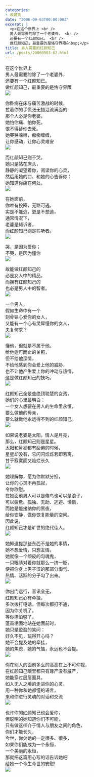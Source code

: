 ```yaml
---
categories:
- 收藏夹
date: "2006-09-03T00:00:00Z"
excerpt: |
  <p>在这个世界上 <br />
  男人最需要的除了一个老婆外， <br />
  还要有一个红颜知已。 <br />
  做红颜知己，最重要的是恪守界限&nbsp;</p>
title: 男人需要的红颜知己
url: /posts/20060903-62.html
---
```

在这个世界上   
男人最需要的除了一个老婆外，   
还要有一个红颜知已。   
做红颜知己，最重要的是恪守界限&nbsp;  
![][1]

你卧病在床与痛苦激战的时候，   
拉着你的手慌张无措泪流满面的   
那个人必是你老婆。   
她怕你痛、怕你死，   
恨不得替你去死。   
她哭哭啼啼，痴痴缠缠，   
让你感动，让你心灵难安&nbsp;  
![][2]

而红颜知己则不哭，   
她只是站在床头，   
静静的凝望着你，阅读你的心灵，   
然后用她的口、和她的心告诉你：   
她知道你痛在何处。&nbsp;  
![][3]

在她面前，   
你唯有投降，无路可逃，   
实是不能逃，更是不想逃，   
通常情况下，   
老婆是倾诉者，   
而红颜知己则是聆听者。&nbsp;  
![][4]

哭，是因为爱你；   
不哭，是因为懂你&nbsp;  
![][5]

故能做红颜知己的   
必是女人中的精品，   
而拥有红颜知己的   
也必是男人中的智者。&nbsp;  
![][6]

一个男人，   
假如生命中有一个   
刻骨铭心爱你的女人，   
又能有一个心有灵犀懂你的女人，   
夫复何求？&nbsp;  
![][7]

懂他，但就是不属于他。   
给他适可而止的关照，   
但不给他深情，   
不给他感到你会爱上他的威胁，   
也不让他产生爱上你的冲动与热情，   
这是做红颜知己的技巧。&nbsp;  
![][8]

红颜知己全是些绝顶聪慧的女孩，   
她们的心里最明白：   
一个女人想要在男人的生命里永恒，   
要么做他的母亲，   
要么就做他永远得不到的红颜知己。&nbsp;  
![][9]

如果说老婆是太阳，情人是月亮，   
那么，红颜知己则是星星。   
太阳和月亮都有疲倦的时候，   
星星却没有，它闪闪烁烁若即若离，   
甘于寂寞而又灿烂长久&nbsp;  
![][10]

她理解你，愿为你默默分担，   
让你的心灵不再孤寂，   
令你欣慰。   
在她面前男人可以是倦鸟也可以是浪子，   
可以疲惫、孤独、无助、逃避、懒惰，   
而她是能接纳你的黑夜，   
给你安静，做你恢复能量的空间。   
因此说，   
红颜知己才是旷世的绝代佳人。&nbsp;  
![][11]

她知道提那些东西不是她的事情，   
她不想爱情，只想友情。   
她就像一个顽皮的勾魂鬼，   
一只眼睛对着你就那么一挤一眨，   
便把你身上男子汉的那部分淘气、   
热情、活跃的分子勾了出来。&nbsp;  
![][12]

你出门远行，音讯全无，   
红颜知己心有牵挂，   
多次拨打电话，但每次都打不通，   
因为你关机了。   
等你漂泊够了，   
蓬首垢面地站在她面前时，   
她只是盈盈的笑问：   
好久不见，玩得开心吗？   
她不会提及她的牵挂，   
她的焦虑，她的气恼，永远也不会提。&nbsp;  
![][13]

你在别人的面前多么的高高在上不可仰视，   
在红颜知己眼里都只有尊严没有威严，   
她能穿过层层面具，   
如入无人之境的走进你的心灵，   
用一种你和她都懂的语言，   
来和你进行灵魂的对话和交流&nbsp;  
![][14]

也许你的红颜知己也会爱你，   
但聪明的她知道你们不可能，   
只有做这样介于情人与朋友之间的角色，   
你们才能长久，   
今世，你欠她的一定很多、很多，   
如果你们能成为一个永恒，   
一个美丽的永恒，   
那就把这篇用心写的话告诉她吧!   
给她一个今生今世的安慰!&nbsp;  
![][15]

 [1]: http://bbsimg.qq.com/2004/11/11/006/212.jpg
 [2]: http://bbsimg.qq.com/2004/11/11/006/227.jpg
 [3]: http://bbsimg.qq.com/2004/11/11/006/245.jpg
 [4]: http://bbsimg.qq.com/2004/11/11/006/298.jpg
 [5]: http://bbsimg.qq.com/2004/11/11/006/316.jpg
 [6]: http://bbsimg.qq.com/2004/11/11/006/867.jpg
 [7]: http://bbsimg.qq.com/2004/11/11/006/906.jpg
 [8]: http://bbsimg.qq.com/2004/11/11/006/927.jpg
 [9]: http://bbsimg.qq.com/2004/11/11/006/948.jpg
 [10]: http://bbsimg.qq.com/2004/11/11/006/962.jpg
 [11]: http://bbsimg.qq.com/2004/11/11/006/979.jpg
 [12]: http://bbsimg.qq.com/2004/11/11/007/3.jpg
 [13]: http://bbsimg.qq.com/2004/11/11/007/26.jpg
 [14]: http://bbsimg.qq.com/2004/11/11/007/48.jpg
 [15]: http://bbsimg.qq.com/2004/11/11/007/77.jpg